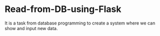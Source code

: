 # Read-from-DB-using-Flask
It is a task from database programming to create a system where we can show and input new data.
